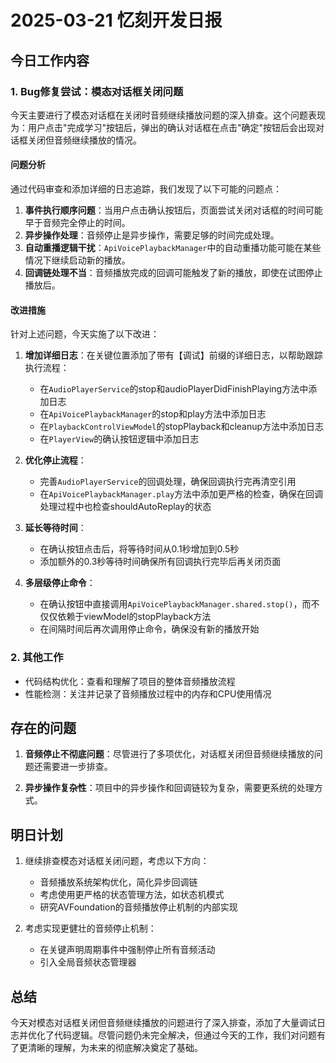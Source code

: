 # 2025-03-21 忆刻开发日报

## 今日工作内容

### 1. Bug修复尝试：模态对话框关闭问题

今天主要进行了模态对话框在关闭时音频继续播放问题的深入排查。这个问题表现为：用户点击"完成学习"按钮后，弹出的确认对话框在点击"确定"按钮后会出现对话框关闭但音频继续播放的情况。

#### 问题分析

通过代码审查和添加详细的日志追踪，我们发现了以下可能的问题点：

1. **事件执行顺序问题**：当用户点击确认按钮后，页面尝试关闭对话框的时间可能早于音频完全停止的时间。
2. **异步操作处理**：音频停止是异步操作，需要足够的时间完成处理。
3. **自动重播逻辑干扰**：`ApiVoicePlaybackManager`中的自动重播功能可能在某些情况下继续启动新的播放。
4. **回调链处理不当**：音频播放完成的回调可能触发了新的播放，即使在试图停止播放后。

#### 改进措施

针对上述问题，今天实施了以下改进：

1. **增加详细日志**：在关键位置添加了带有【调试】前缀的详细日志，以帮助跟踪执行流程：
   - 在`AudioPlayerService`的stop和audioPlayerDidFinishPlaying方法中添加日志
   - 在`ApiVoicePlaybackManager`的stop和play方法中添加日志
   - 在`PlaybackControlViewModel`的stopPlayback和cleanup方法中添加日志
   - 在`PlayerView`的确认按钮逻辑中添加日志

2. **优化停止流程**：
   - 完善`AudioPlayerService`的回调处理，确保回调执行完再清空引用
   - 在`ApiVoicePlaybackManager.play`方法中添加更严格的检查，确保在回调处理过程中也检查shouldAutoReplay的状态

3. **延长等待时间**：
   - 在确认按钮点击后，将等待时间从0.1秒增加到0.5秒
   - 添加额外的0.3秒等待时间确保所有回调执行完毕后再关闭页面

4. **多层级停止命令**：
   - 在确认按钮中直接调用`ApiVoicePlaybackManager.shared.stop()`，而不仅仅依赖于viewModel的stopPlayback方法
   - 在间隔时间后再次调用停止命令，确保没有新的播放开始

### 2. 其他工作

- 代码结构优化：查看和理解了项目的整体音频播放流程
- 性能检测：关注并记录了音频播放过程中的内存和CPU使用情况

## 存在的问题

1. **音频停止不彻底问题**：尽管进行了多项优化，对话框关闭但音频继续播放的问题还需要进一步排查。

2. **异步操作复杂性**：项目中的异步操作和回调链较为复杂，需要更系统的处理方式。

## 明日计划

1. 继续排查模态对话框关闭问题，考虑以下方向：
   - 音频播放系统架构优化，简化异步回调链
   - 考虑使用更严格的状态管理方法，如状态机模式
   - 研究AVFoundation的音频播放停止机制的内部实现

2. 考虑实现更健壮的音频停止机制：
   - 在关键声明周期事件中强制停止所有音频活动
   - 引入全局音频状态管理器

## 总结

今天对模态对话框关闭但音频继续播放的问题进行了深入排查，添加了大量调试日志并优化了代码逻辑。尽管问题仍未完全解决，但通过今天的工作，我们对问题有了更清晰的理解，为未来的彻底解决奠定了基础。 